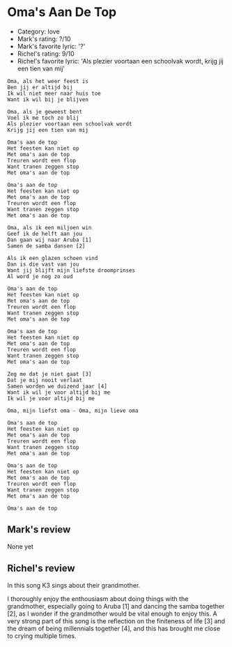 # Oma's Aan De Top

 * Category: love
 * Mark's rating: ?/10
 * Mark's  favorite lyric: '?'
 * Richel's rating: 9/10
 * Richel's favorite lyric: 'Als plezier voortaan een schoolvak wordt, krijg jij een tien van mij'

```
Oma, als het weer feest is
Ben jij er altijd bij
Ik wil niet meer naar huis toe
Want ik wil bij je blijven

Oma, als je geweest bent
Voel ik me toch zo blij
Als plezier voortaan een schoolvak wordt
Krijg jij een tien van mij

Oma's aan de top
Het feesten kan niet op
Met oma's aan de top
Treuren wordt een flop
Want tranen zeggen stop
Met oma's aan de top

Oma's aan de top
Het feesten kan niet op
Met oma's aan de top
Treuren wordt een flop
Want tranen zeggen stop
Met oma's aan de top

Oma, als ik een miljoen win
Geef ik de helft aan jou
Dan gaan wij naar Aruba [1]
Samen de samba dansen [2]

Als ik een glazen schoen vind
Dan is die vast van jou
Want jij blijft mijn liefste droomprinses
Al word je nog zo oud

Oma's aan de top
Het feesten kan niet op
Met oma's aan de top
Treuren wordt een flop
Want tranen zeggen stop
Met oma's aan de top

Oma's aan de top
Het feesten kan niet op
Met oma's aan de top
Treuren wordt een flop
Want tranen zeggen stop
Met oma's aan de top

Zeg me dat je niet gaat [3]
Dat je mij nooit verlaat
Samen worden we duizend jaar [4]
Want ik wil je voor altijd bij me
Ik wil je voor altijd bij me

Oma, mijn liefst oma - Oma, mijn lieve oma

Oma's aan de top
Het feesten kan niet op
Met oma's aan de top
Treuren wordt een flop
Want tranen zeggen stop
Met oma's aan de top

Oma's aan de top
Het feesten kan niet op
Met oma's aan de top
Treuren wordt een flop
Want tranen zeggen stop
Met oma's aan de top

Oma's aan de top
```

## Mark's review

None yet

## Richel's review

In this song K3 sings about their grandmother.

I thoroughly enjoy the enthousiasm about doing things with the grandmother, especially going to Aruba [1] and dancing the samba together [2],
as I wonder if the grandmother would be vital enough to enjoy this. A very strong part of this song is the reflection on the
finiteness of life [3] and the dream of being millennials together [4], and this has brought me close to crying multiple times.